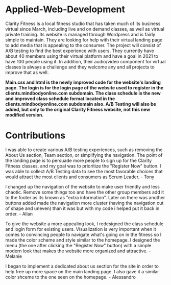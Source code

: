 # Applied-Web-Development
<!DOCTYPE html>
<html>
<head>
Clarity Fitness is a local fitness studio that has taken much of its business virtual since March, including live
and on demand classes, as well as virtual private training. Its website is managed through Wordpress and is
fairly simple to maintain. They are looking for help with their virtual landing page to add media that is appealing
to the consumer. The project will consist of A/B testing to find the best experience with users. They currently
have about 40 members using their virtual platform and have a goal in 2021 to have 100 people using it. In
addition, their audio/video component for virtual classes is always a challenge and they welcome any and all
projects to improve that as well.

<strong>Main.css and html is the newly improved code for the website's landing page. The login is for the login page of the website used to register in the clients.mindbodyonline.com subdomain. The class schedule is the new and improved class schedule format located in the  clients.mindbodyonline.com subdomain also. A/B Testing will also be added, but only to the original Clarity Fitness website, not this new modified version.</strong>
</head>
<body>

<h1>Contributions</h1>
<p>I was able to create various A/B testing experiences, such as removing the About Us section, Team section, or simplifying the navigation. The point of the landing page is to persuade more people to sign up for the Clarity Fitness classes, and my goal was to prioritize the "Register Now" button. I was able to collect A/B Testing data to see the most favorable choices that would attract the most clients and consumers as Scrum Leader. - Tony</p>

<p>I changed up the navigation of the website to make user friendly and less chaotic. Remove some things too and have the other group members add it to the footer as its known as "extra information". Later on there was another buttons added made the navigation more cluster (having the navigation out of shape and uneven) than it was but with my code i helped put it back in order. - Allan</p>

<p>To give the website a more appealing look, I redesigned the class schedule and login form for existing users. Visualization is very important when it comes to convincing people to navigate what's going on in the fitness so I made the color scheme and style similar to the homepage. I designed the menu (the one after clicking the "Register Now" button) with a simple modern look that makes the website more organized and attractive. - Melanie </p>

<p>I began to implement a dedicated about us section for the site in order to help free up more space on the main landing page. I also gave it a similar color shceme to the one seen on the homepage. - Alessandro</p>

</body>
</html>
